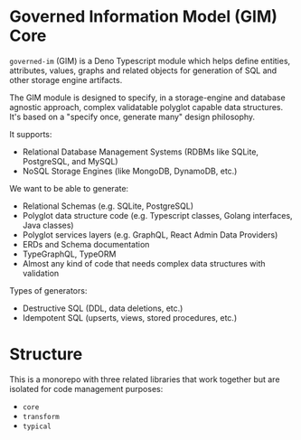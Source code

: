 # Governed Information Model (GIM) Core

`governed-im` (GIM) is a Deno Typescript module which helps define entities, attributes, values,
graphs and related objects for generation of SQL and other storage engine artifacts.

The GIM module is designed to specify, in a storage-engine and database agnostic approach, complex
validatable polyglot capable data structures. It's based on a "specify once, generate many"
design philosophy.

It supports:

- Relational Database Management Systems (RDBMs like SQLite, PostgreSQL, and MySQL)
- NoSQL Storage Engines (like MongoDB, DynamoDB, etc.)

We want to be able to generate:

- Relational Schemas (e.g. SQLite, PostgreSQL)
- Polyglot data structure code (e.g. Typescript classes, Golang interfaces, Java classes)
- Polyglot services layers (e.g. GraphQL, React Admin Data Providers)
- ERDs and Schema documentation
- TypeGraphQL, TypeORM
- Almost any kind of code that needs complex data structures with validation

Types of generators:

- Destructive SQL (DDL, data deletions, etc.)
- Idempotent SQL (upserts, views, stored procedures, etc.)

# Structure

This is a monorepo with three related libraries that work together but are isolated for code
management purposes:

* `core`
* `transform`
* `typical`

